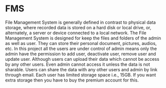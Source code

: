 # FMS
File Management System is
generally defined in contrast to physical
data storage, where recorded data is
stored on a hard disk or local drive, or,
alternately, a server or device connected
to a local network. The File Management
System is designed for keep the files and
folders of the admin as well as user. They
can store their personal document,
pictures, audios, etc. In this project all
the users are under control of admin
means only the admin have the
permission to add user, deactivate user,
remove user and update user. Although
users can upload their data which cannot
be access by any other users. Even admin
cannot access it unless the data is not
sharable. Users can share the data with
any other users and admin by link
through email. Each user has limited
storage space i.e., 15GB. If you want
extra storage then you have to buy the
premium account for this.
